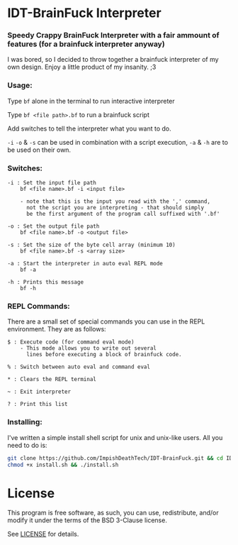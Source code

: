 # IDT-BrainFuck Interpreter
### Speedy Crappy BrainFuck Interpreter with a fair ammount of features (for a brainfuck interpreter anyway)

 I was bored, so I decided to throw together a brainfuck interpreter of my own design.
 Enjoy a little product of my insanity. ;3

### Usage:

Type `bf` alone in the terminal to run interactive interpreter
    
Type `bf <file path>.bf` to run a brainfuck script

Add switches to tell the interpreter what you want to do.
    
`-i`  `-o` & `-s` can be used in combination with a script execution, `-a` & `-h` are to be used on their own.
    
### Switches:
    
    -i : Set the input file path 
        bf <file name>.bf -i <input file>
        
        - note that this is the input you read with the ',' command,
          not the script you are interpreting - that should simply 
          be the first argument of the program call suffixed with '.bf'
    
    -o : Set the output file path 
        bf <file name>.bf -o <output file>
    
    -s : Set the size of the byte cell array (minimum 10)
        bf <file name>.bf -s <array size>
    
    -a : Start the interpreter in auto eval REPL mode
        bf -a
    
    -h : Prints this message
        bf -h

### REPL Commands:
There are a small set of special commands you can use in the REPL environment. They are as follows:
    
    $ : Execute code (for command eval mode)
        - This mode allows you to write out several 
          lines before executing a block of brainfuck code.
            
    % : Switch between auto eval and command eval
            
    * : Clears the REPL terminal

    ~ : Exit interpreter
    
    ? : Print this list
    
### Installing:

I've written a simple install shell script for unix and unix-like users. All you need to do is:
    
```sh
git clone https://github.com/ImpishDeathTech/IDT-BrainFuck.git && cd IDT-BrainFuck
chmod +x install.sh && ./install.sh
``` 
# License

This program is free software, as such, you can use, redistribute, and/or modify it under the terms of the BSD 3-Clause license.

See [LICENSE](https://github.com/ImpishDeathTech/IDT-BrainFuck/blob/master/LICENSE) for details.
